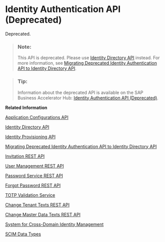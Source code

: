 <!-- loio2f215687fcf34170b0bbc8b36b60f2e9 -->

# Identity Authentication API \(Deprecated\)

Deprecated.



> ### Note:  
> This API is deprecated. Please use [Identity Directory API](https://api.sap.com/api/IdDS_SCIM/overview) instead. For more information, see [Migrating Deprecated Identity Authentication API to Identity Directory API](migrating-deprecated-identity-authentication-api-to-identity-directory-api-106dbe0.md).

> ### Tip:  
> Information about the deprecated API is available on the SAP Business Accelerator Hub: [Identity Authentication API \(Deprecated\)](https://api.sap.com/api/IAS_SCIM/overview).

**Related Information**  


[Application Configurations API](application-configurations-api-a8fc935.md "Manage application configurations.")

[Identity Directory API](identity-directory-api-5be5692.md "Manage users, groups and custom schemas in the cloud.")

[Identity Provisioning API](identity-provisioning-api-4433374.md "Manage identity lifecycle processes for cloud and on-premise systems.")

[Migrating Deprecated Identity Authentication API to Identity Directory API](migrating-deprecated-identity-authentication-api-to-identity-directory-api-106dbe0.md "Migrating from the Identity Authentication API to Identity Directory API.")

[Invitation REST API](invitation-rest-api-e55429f.md "The invitation service allows you to implement a request for user invitations.")

[User Management REST API](user-management-rest-api-e6bb70d.md "This REST API allows you to implement a request for user management, such as user registration, as well as SP user retrieval, deactivation and deletion.")

[Password Service REST API](password-service-rest-api-8d1016b.md "The password service is used for operations related to user passwords, such as verification of the user name and the password combination.")

[Forgot Password REST API](forgot-password-rest-api-d024fca.md "The forgot password REST API sends a reset password email.")

[TOTP Validation Service](totp-validation-service-3e4c3cf.md "Validation of time-based one-time password (TOTP).")

[Change Tenant Texts REST API](change-tenant-texts-rest-api-66ad80a.md#loio66ad80a6bbaf4fc3911232f7cc9a7de6 "The Change Tenant Texts REST API of Identity Authentication can be used to change the predefined texts and messages for end-user screens available per tenant in the Identity Authentication.")

[Change Master Data Texts REST API](change-master-data-texts-rest-api-b10fc6a.md#loiob10fc6a9a37c488a82ce7489b1fab64c "The Change Master Data Texts REST API can be used to change the predefined master data for each resource in Identity Authentication.")

[System for Cross-Domain Identity Management](https://tools.ietf.org/html/draft-ietf-scim-api-19)

[SCIM Data Types](https://tools.ietf.org/html/rfc7643#section-2.3)


